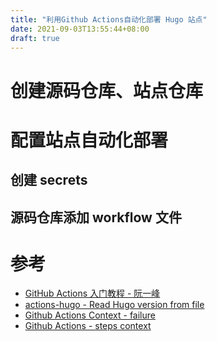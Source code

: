 ```yaml
---
title: "利用Github Actions自动化部署 Hugo 站点"
date: 2021-09-03T13:55:44+08:00
draft: true
---
```



# 创建源码仓库、站点仓库

# 配置站点自动化部署

## 创建 secrets

## 源码仓库添加 workflow 文件


# 参考

- [GitHub Actions 入门教程 - 阮一峰](https://www.ruanyifeng.com/blog/2019/09/getting-started-with-github-actions.html)
- [actions-hugo - Read Hugo version from file](https://github.com/peaceiris/actions-hugo#%EF%B8%8F-read-hugo-version-from-file)
- [Github Actions Context - failure](https://docs.github.com/en/actions/reference/context-and-expression-syntax-for-github-actions#failure)
- [Github Actions - steps context](https://docs.github.com/en/actions/reference/context-and-expression-syntax-for-github-actions#steps-context)